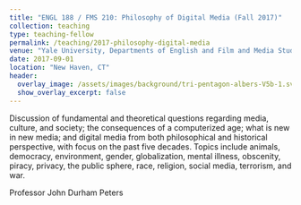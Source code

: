 ```yaml
---
title: "ENGL 188 / FMS 210: Philosophy of Digital Media (Fall 2017)"
collection: teaching
type: teaching-fellow
permalink: /teaching/2017-philosophy-digital-media
venue: "Yale University, Departments of English and Film and Media Studies"
date: 2017-09-01
location: "New Haven, CT"
header:
  overlay_image: /assets/images/background/tri-pentagon-albers-V5b-1.svg
  show_overlay_excerpt: false
---
```


Discussion of fundamental and theoretical questions regarding media, culture, and society; the consequences of a computerized age; what is new in new media; and digital media from both philosophical and historical perspective, with focus on the past five decades. Topics include animals, democracy, environment, gender, globalization, mental illness, obscenity, piracy, privacy, the public sphere, race, religion, social media, terrorism, and war.

Professor John Durham Peters